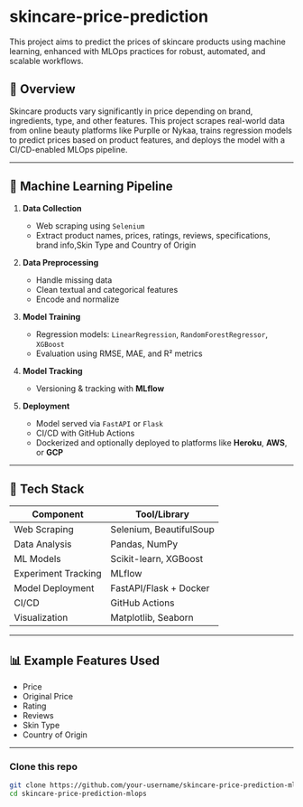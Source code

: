 # skincare-price-prediction

This project aims to predict the prices of skincare products using machine learning, enhanced with MLOps practices for robust, automated, and scalable workflows.

## 📌 Overview

Skincare products vary significantly in price depending on brand, ingredients, type, and other features. This project scrapes real-world data from online beauty platforms like Purplle or Nykaa, trains regression models to predict prices based on product features, and deploys the model with a CI/CD-enabled MLOps pipeline.

---

## 🧠 Machine Learning Pipeline

1. **Data Collection**  
   - Web scraping using `Selenium`  
   - Extract product names, prices, ratings, reviews, specifications, brand info,Skin Type and Country of Origin

2. **Data Preprocessing**  
   - Handle missing data  
   - Clean textual and categorical features  
   - Encode and normalize 

3. **Model Training**  
   - Regression models: `LinearRegression`, `RandomForestRegressor`, `XGBoost`  
   - Evaluation using RMSE, MAE, and R² metrics

4. **Model Tracking**  
   - Versioning & tracking with **MLflow**

5. **Deployment**  
   - Model served via `FastAPI` or `Flask`  
   - CI/CD with GitHub Actions  
   - Dockerized and optionally deployed to platforms like **Heroku**, **AWS**, or **GCP**

---

## 🔧 Tech Stack

| Component        | Tool/Library            |
|------------------|-------------------------|
| Web Scraping     | Selenium, BeautifulSoup |
| Data Analysis    | Pandas, NumPy           |
| ML Models        | Scikit-learn, XGBoost   |
| Experiment Tracking | MLflow               |
| Model Deployment | FastAPI/Flask + Docker  |
| CI/CD            | GitHub Actions          |
| Visualization    | Matplotlib, Seaborn     |

---

## 📊 Example Features Used

-   Price
-   Original Price
-   Rating
-   Reviews
-   Skin Type
-   Country of Origin

---


### Clone this repo

```bash
git clone https://github.com/your-username/skincare-price-prediction-mlops.git
cd skincare-price-prediction-mlops

